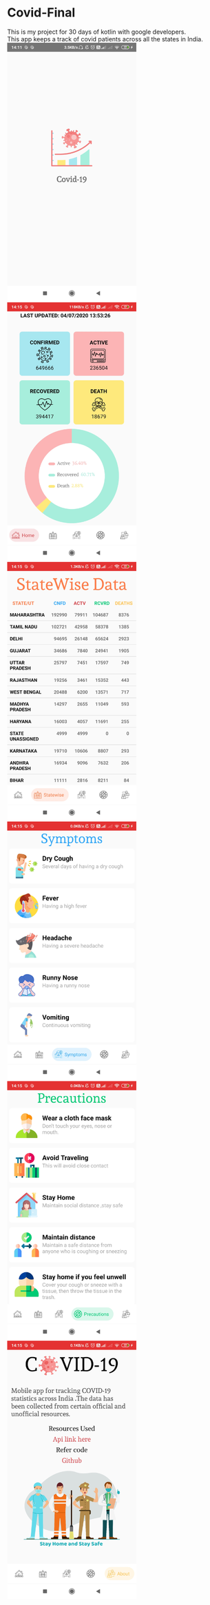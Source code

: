 # Covid-Final
This is my project for 30 days of kotlin with google developers.<br />
This app keeps a track of covid patients across all the states in India.<br />
<img src="https://github.com/arunima8jan/Covid-Final/blob/master/images/splash.jpg?raw=true" width="300">
<img src="https://github.com/arunima8jan/Covid-Final/blob/master/images/home.jpg?raw=true" width="300">
<img src="https://github.com/arunima8jan/Covid-Final/blob/master/images/statelist.jpg?raw=true" width="300">
<img src="https://github.com/arunima8jan/Covid-Final/blob/master/images/symptoms.jpg?raw=true" width="300">
<img src="https://github.com/arunima8jan/Covid-Final/blob/master/images/precautions.jpg?raw=true" width="300">
<img src="https://github.com/arunima8jan/Covid-Final/blob/master/images/about.jpg?raw=true" width="300">
